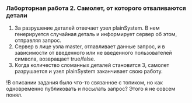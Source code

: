 ### Лаборторная работа 2. Самолет, от которого отваливаются детали

1. За разрушение деталей отвечает узел plainSystem. В нем генерируется случайная деталь и информирует сервер об этом, отправляя запрос.
2. Сервер в лице узла master, отлавливает данные запрос, и в зависимости от введенного или не введенного пользователей символа, возвращает true/false.
3. Когда количество сломанных деталей становится 3, самолет разрушается и узел plainSystem заканчивает свою работу.

!В описании задания было что-то связанное с топиком, но как одновременно публиковать и посылать запрос? Этого я не совсем понял.